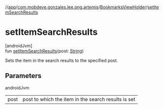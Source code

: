 //[app](../../../index.md)/[com.mobdeve.gonzales.lee.ong.artemis](../index.md)/[BookmarksViewHolder](index.md)/[setItemSearchResults](set-item-search-results.md)

# setItemSearchResults

[androidJvm]\
fun [setItemSearchResults](set-item-search-results.md)(post: [String](https://kotlinlang.org/api/latest/jvm/stdlib/kotlin/-string/index.html))

Sets the item in the search results to the specified post.

## Parameters

androidJvm

| | |
|---|---|
| post | post to which the item in the search results is set |
